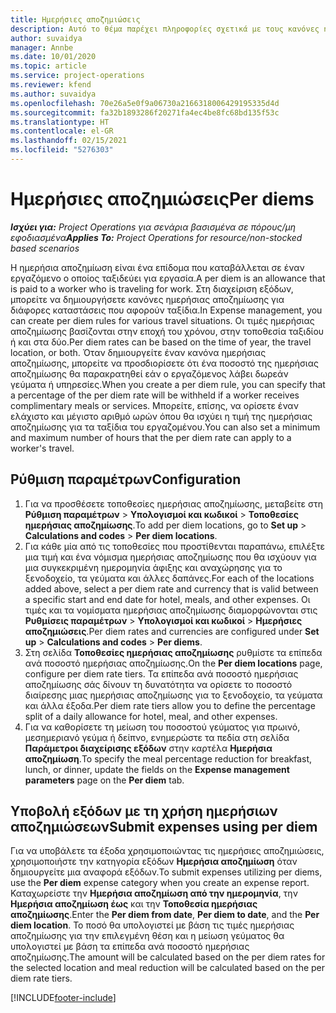 ```yaml
---
title: Ημερήσιες αποζημιώσεις
description: Αυτό το θέμα παρέχει πληροφορίες σχετικά με τους κανόνες ημερήσιας αποζημίωσης που χρησιμοποιούνται στη διαχείριση δαπανών.
author: suvaidya
manager: Annbe
ms.date: 10/01/2020
ms.topic: article
ms.service: project-operations
ms.reviewer: kfend
ms.author: suvaidya
ms.openlocfilehash: 70e26a5e0f9a06730a2166318006429195335d4d
ms.sourcegitcommit: fa32b1893286f20271fa4ec4be8fc68bd135f53c
ms.translationtype: HT
ms.contentlocale: el-GR
ms.lasthandoff: 02/15/2021
ms.locfileid: "5276303"
---
```

# <a name="per-diems"></a><span data-ttu-id="49748-103">Ημερήσιες αποζημιώσεις</span><span class="sxs-lookup"><span data-stu-id="49748-103">Per diems</span></span>

<span data-ttu-id="49748-104">_**Ισχύει για:** Project Operations για σενάρια βασισμένα σε πόρους/μη εφοδιασμένα_</span><span class="sxs-lookup"><span data-stu-id="49748-104">_**Applies To:** Project Operations for resource/non-stocked based scenarios_</span></span>


<span data-ttu-id="49748-105">Η ημερήσια αποζημίωση είναι ένα επίδομα που καταβάλλεται σε έναν εργαζόμενο ο οποίος ταξιδεύει για εργασία.</span><span class="sxs-lookup"><span data-stu-id="49748-105">A per diem is an allowance that is paid to a worker who is traveling for work.</span></span> <span data-ttu-id="49748-106">Στη διαχείριση εξόδων, μπορείτε να δημιουργήσετε κανόνες ημερήσιας αποζημίωσης για διάφορες καταστάσεις που αφορούν ταξίδια.</span><span class="sxs-lookup"><span data-stu-id="49748-106">In Expense management, you can create per diem rules for  various travel situations.</span></span> <span data-ttu-id="49748-107">Οι τιμές ημερήσιας αποζημίωσης βασίζονται στην εποχή του χρόνου, στην τοποθεσία ταξιδίου ή και στα δύο.</span><span class="sxs-lookup"><span data-stu-id="49748-107">Per diem rates can be based on the time of year, the travel location, or both.</span></span> <span data-ttu-id="49748-108">Όταν δημιουργείτε έναν κανόνα ημερήσιας αποζημίωσης, μπορείτε να προσδιορίσετε ότι ένα ποσοστό της ημερήσιας αποζημίωσης θα παρακρατηθεί εάν ο εργαζόμενος λάβει δωρεάν γεύματα ή υπηρεσίες.</span><span class="sxs-lookup"><span data-stu-id="49748-108">When you create a per diem  rule, you can specify that a percentage of the per diem rate will be withheld if a worker receives complimentary meals or services.</span></span> <span data-ttu-id="49748-109">Μπορείτε, επίσης, να ορίσετε έναν ελάχιστο και μέγιστο αριθμό ωρών όπου θα ισχύει η τιμή της ημερήσιας αποζημίωσης για τα ταξίδια του εργαζομένου.</span><span class="sxs-lookup"><span data-stu-id="49748-109">You can also set a minimum and maximum number of hours that the per diem rate can apply to a worker's travel.</span></span>

## <a name="configuration"></a><span data-ttu-id="49748-110">Ρύθμιση παραμέτρων</span><span class="sxs-lookup"><span data-stu-id="49748-110">Configuration</span></span> 

1. <span data-ttu-id="49748-111">Για να προσθέσετε τοποθεσίες ημερήσιας αποζημίωσης, μεταβείτε στη **Ρύθμιση παραμέτρων** > **Υπολογισμοί και κωδικοί** > **Τοποθεσίες ημερήσιας αποζημίωσης**.</span><span class="sxs-lookup"><span data-stu-id="49748-111">To add per diem locations, go to **Set up** > **Calculations and codes** > **Per diem locations**.</span></span>
2. <span data-ttu-id="49748-112">Για κάθε μία από τις τοποθεσίες που προστίθενται παραπάνω, επιλέξτε μια τιμή και ένα νόμισμα ημερήσιας αποζημίωσης που θα ισχύουν για μια συγκεκριμένη ημερομηνία άφιξης και αναχώρησης για το ξενοδοχείο, τα γεύματα και άλλες δαπάνες.</span><span class="sxs-lookup"><span data-stu-id="49748-112">For each of the locations added above, select a per diem rate and currency that is valid between a specific start and end date for hotel, meals, and other expenses.</span></span> <span data-ttu-id="49748-113">Οι τιμές και τα νομίσματα ημερήσιας αποζημίωσης διαμορφώνονται στις **Ρυθμίσεις παραμέτρων** > **Υπολογισμοί και κωδικοί** > **Ημερήσιες αποζημιώσεις**.</span><span class="sxs-lookup"><span data-stu-id="49748-113">Per diem rates and currencies are configured under **Set up** > **Calculations and codes** > **Per diems**.</span></span>
3. <span data-ttu-id="49748-114">Στη σελίδα **Τοποθεσίες ημερήσιας αποζημίωσης** ρυθμίστε τα επίπεδα ανά ποσοστό ημερήσιας αποζημίωσης.</span><span class="sxs-lookup"><span data-stu-id="49748-114">On the **Per diem locations** page, configure per diem rate tiers.</span></span> <span data-ttu-id="49748-115">Τα επίπεδα ανά ποσοστό ημερήσιας αποζημίωσης σάς δίνουν τη δυνατότητα να ορίσετε το ποσοστό διαίρεσης μιας ημερήσιας αποζημίωσης για το ξενοδοχείο, τα γεύματα και άλλα έξοδα.</span><span class="sxs-lookup"><span data-stu-id="49748-115">Per diem rate tiers allow you to define the percentage split of a daily allowance for hotel, meal, and other expenses.</span></span> 
4. <span data-ttu-id="49748-116">Για να καθορίσετε τη μείωση του ποσοστού γεύματος για πρωινό, μεσημεριανό γεύμα ή δείπνο, ενημερώστε τα πεδία στη σελίδα **Παράμετροι διαχείρισης εξόδων** στην καρτέλα **Ημερήσια αποζημίωση**.</span><span class="sxs-lookup"><span data-stu-id="49748-116">To specify the meal percentage reduction for breakfast, lunch, or dinner, update the fields on the **Expense management parameters** page on the **Per diem** tab.</span></span> 
    
## <a name="submit-expenses-using-per-diem"></a><span data-ttu-id="49748-117">Υποβολή εξόδων με τη χρήση ημερήσιων αποζημιώσεων</span><span class="sxs-lookup"><span data-stu-id="49748-117">Submit expenses using per diem</span></span>
<span data-ttu-id="49748-118">Για να υποβάλετε τα έξοδα χρησιμοποιώντας τις ημερήσιες αποζημιώσεις, χρησιμοποιήστε την κατηγορία εξόδων **Ημερήσια αποζημίωση** όταν δημιουργείτε μια αναφορά εξόδων.</span><span class="sxs-lookup"><span data-stu-id="49748-118">To submit expenses utilizing per diems, use the **Per diem** expense category when you create an expense report.</span></span> <span data-ttu-id="49748-119">Καταχωρείστε την **Ημερήσια αποζημίωση από την ημερομηνία**, την **Ημερήσια αποζημίωση έως** και την **Τοποθεσία ημερήσιας αποζημίωσης**.</span><span class="sxs-lookup"><span data-stu-id="49748-119">Enter the **Per diem from date**, **Per diem to date**,  and the **Per diem location**.</span></span> <span data-ttu-id="49748-120">Το ποσό θα υπολογιστεί με βάση τις τιμές ημερήσιας αποζημίωσης για την επιλεγμένη θέση και η μείωση γεύματος θα υπολογιστεί με βάση τα επίπεδα ανά ποσοστό ημερήσιας αποζημίωσης.</span><span class="sxs-lookup"><span data-stu-id="49748-120">The amount will be calculated based on the per diem rates for the selected location and meal reduction will be calculated based on the per diem rate tiers.</span></span>


[!INCLUDE[footer-include](../includes/footer-banner.md)]